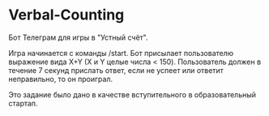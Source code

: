 # Verbal-Counting
Бот Телеграм для игры в "Устный счёт".

Игра начинается с команды /start.
Бот присылает пользователю выражение вида X+Y (X и Y целые числа < 150).
Пользователь должен в течение 7 секунд прислать ответ, если не успеет или ответит неправильно, то он проиграл.

Это задание было дано в качестве вступительного в образовательный стартап.

